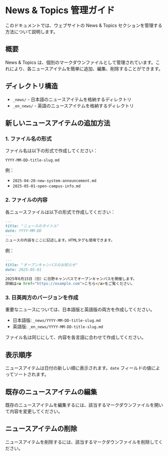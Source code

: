 # News & Topics 管理ガイド

このドキュメントでは、ウェブサイトの News & Topics セクションを管理する方法について説明します。

## 概要

News & Topics は、個別のマークダウンファイルとして管理されています。これにより、各ニュースアイテムを簡単に追加、編集、削除することができます。

## ディレクトリ構造

- `_news/` - 日本語のニュースアイテムを格納するディレクトリ
- `_en_news/` - 英語のニュースアイテムを格納するディレクトリ

## 新しいニュースアイテムの追加方法

### 1. ファイル名の形式

ファイル名は以下の形式で作成してください：

```
YYYY-MM-DD-title-slug.md
```

例：
- `2025-04-20-new-system-announcement.md`
- `2025-05-01-open-campus-info.md`

### 2. ファイルの内容

各ニュースファイルは以下の形式で作成してください：

```markdown
---
title: "ニュースのタイトル"
date: YYYY-MM-DD
---
ニュースの内容をここに記述します。HTMLタグも使用できます。
```

例：

```markdown
---
title: "オープンキャンパスのお知らせ"
date: 2025-05-01
---
2025年6月15日（日）に日野キャンパスでオープンキャンパスを開催します。
詳細は<a href="https://example.com">こちら</a>をご覧ください。
```

### 3. 日英両方のバージョンを作成

重要なニュースについては、日本語版と英語版の両方を作成してください。

- 日本語版: `_news/YYYY-MM-DD-title-slug.md`
- 英語版: `_en_news/YYYY-MM-DD-title-slug.md`

ファイル名は同じにして、内容を各言語に合わせて作成してください。

## 表示順序

ニュースアイテムは日付の新しい順に表示されます。`date` フィールドの値によってソートされます。

## 既存のニュースアイテムの編集

既存のニュースアイテムを編集するには、該当するマークダウンファイルを開いて内容を変更してください。

## ニュースアイテムの削除

ニュースアイテムを削除するには、該当するマークダウンファイルを削除してください。
